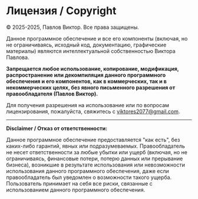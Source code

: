 # Лицензия / Copyright

© 2025-2025, Павлов Виктор. Все права защищены.

Данное программное обеспечение и все его компоненты (включая, но не ограничиваясь, исходный код, документацию, графические материалы) являются интеллектуальной собственностью Виктора Павлова.

**Запрещается любое использование, копирование, модификация, распространение или декомпиляция данного программного обеспечения и его компонентов, как в коммерческих, так и в некоммерческих целях, без явного письменного разрешения от правообладателя (Павлов Виктор).**

Для получения разрешения на использование или по вопросам лицензирования, пожалуйста, свяжитесь с viktores2077@gmail.com.

---

**Disclaimer / Отказ от ответственности:**

Данное программное обеспечение предоставляется "как есть", без каких-либо гарантий, явных или подразумеваемых. Правообладатель не несет ответственности за любые убытки или ущерб (включая, но не ограничиваясь, финансовые потери, потерю данных или прерывание бизнеса), возникшие в результате использования или невозможности использования данного программного обеспечения, даже если правообладатель был уведомлен о возможности такого ущерба. Пользователь принимает на себя все риски, связанные с использованием данного программного обеспечения.